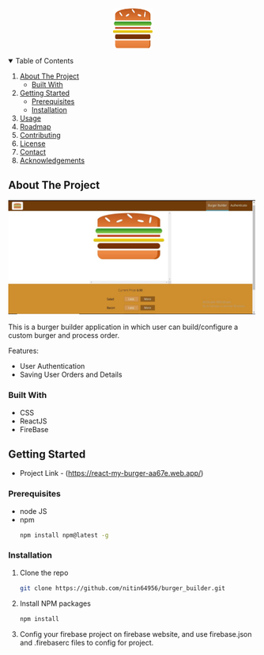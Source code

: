 
<!-- PROJECT LOGO -->
<br />
<p align="center">
  <a href="https://react-my-burger-aa67e.web.app/">
    <img src="src/assets/images/burger-logo.png" alt="Logo" width="80" height="80">
  </a>

<!-- TABLE OF CONTENTS -->
<details open="open">
  <summary>Table of Contents</summary>
  <ol>
    <li>
      <a href="#about-the-project">About The Project</a>
      <ul>
        <li><a href="#built-with">Built With</a></li>
      </ul>
    </li>
    <li>
      <a href="#getting-started">Getting Started</a>
      <ul>
        <li><a href="#prerequisites">Prerequisites</a></li>
        <li><a href="#installation">Installation</a></li>
      </ul>
    </li>
    <li><a href="#usage">Usage</a></li>
    <li><a href="#roadmap">Roadmap</a></li>
    <li><a href="#contributing">Contributing</a></li>
    <li><a href="#license">License</a></li>
    <li><a href="#contact">Contact</a></li>
    <li><a href="#acknowledgements">Acknowledgements</a></li>
  </ol>
</details>



<!-- ABOUT THE PROJECT -->
## About The Project

<a href="https://react-my-burger-aa67e.web.app/">
    <img src="src/assets/images/bb_image.jpg" alt="Logo" width="500">
</a>

<br/>

This is a burger builder application in which user can build/configure a custom burger and process order.

Features:
* User Authentication
* Saving User Orders and Details


### Built With

* CSS
* ReactJS
* FireBase


<!-- GETTING STARTED -->
## Getting Started

* Project Link - (https://react-my-burger-aa67e.web.app/)

### Prerequisites
* node JS
* npm
  ```sh
  npm install npm@latest -g
  ```

### Installation

1. Clone the repo
   ```sh
   git clone https://github.com/nitin64956/burger_builder.git
   ```
2. Install NPM packages
   ```sh
   npm install
   ```
3. Config your firebase project on firebase website, and use firebase.json and .firebaserc files to config for project.
  


